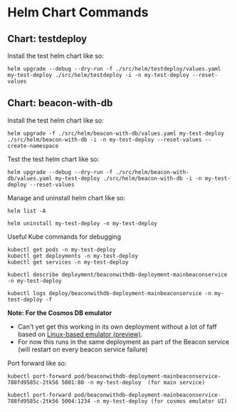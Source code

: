# Helm Chart Commands

## Chart: testdeploy

Install the test helm chart like so:

```
helm upgrade --debug --dry-run -f ./src/helm/testdeploy/values.yaml my-test-deploy ./src/helm/testdeploy -i -n my-test-deploy --reset-values
```


## Chart: beacon-with-db

Install the test helm chart like so:

```
helm upgrade -f ./src/helm/beacon-with-db/values.yaml my-test-deploy ./src/helm/beacon-with-db -i -n my-test-deploy --reset-values --create-namespace
```


Test the test helm chart like so:

```
helm upgrade --debug --dry-run -f ./src/helm/beacon-with-db/values.yaml my-test-deploy ./src/helm/beacon-with-db -i -n my-test-deploy --reset-values
```

Manage and uninstall helm chart like so:

```
helm list -A

helm uninstall my-test-deploy -n my-test-deploy
```

Useful Kube commands for debugging

```
kubectl get pods -n my-test-deploy
kubectl get deployments -n my-test-deploy
kubectl get services -n my-test-deploy

kubectl describe deployment/beaconwithdb-deployment-mainbeaconservice -n my-test-deploy

kubectl logs deploy/beaconwithdb-deployment-mainbeaconservice -n my-test-deploy -f
```


**Note: For the Cosmos DB emulator**
* Can't yet get this working in its own deployment without a lot of faff based on [Linux-based emulator (preview)](https://learn.microsoft.com/en-us/azure/cosmos-db/emulator-linux#docker-commands).
* For now this runs in the same deployment as part of the Beacon service (will restart on every beacon service failure)

Port forward like so:
```
kubectl port-forward pod/beaconwithdb-deployment-mainbeaconservice-788fd9585c-2tk56 5001:80 -n my-test-deploy  (for main service)

kubectl port-forward pod/beaconwithdb-deployment-mainbeaconservice-788fd9585c-2tk56 5004:1234 -n my-test-deploy (for cosmos emulator UI)
```